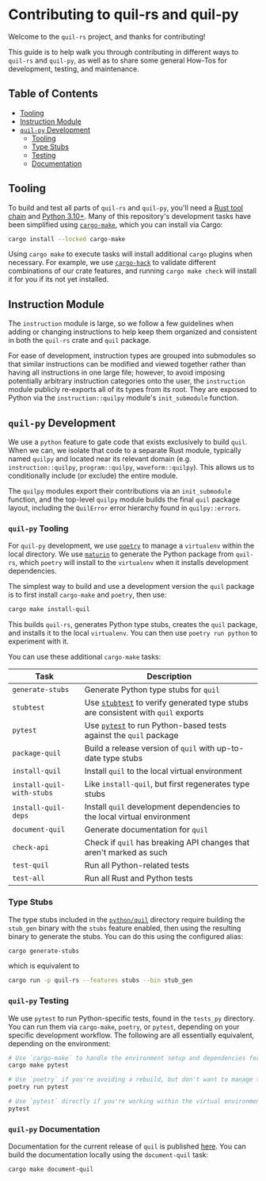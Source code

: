 # Contributing to quil-rs and quil-py

Welcome to the `quil-rs` project, and thanks for contributing!

This guide is to help walk you through contributing in different ways to `quil-rs` and `quil-py`,
as well as to share some general How-Tos for development, testing, and maintenance.

## Table of Contents

- [Tooling](#tooling)
- [Instruction Module](#instruction-module)
- [`quil-py` Development](#quil-py-development)
    - [Tooling](#quil-py-tooling)
    - [Type Stubs](#type-stubs)
    - [Testing](#quil-py-testing)
    - [Documentation](#quil-py-documentation)

## Tooling

To build and test all parts of `quil-rs` and `quil-py`,
you'll need a [Rust tool chain][rust-tooling] and [Python 3.10+][python-tooling].
Many of this repository's development tasks have been simplified using [`cargo-make`][],
which you can install via Cargo:

```sh
cargo install --locked cargo-make
```

Using `cargo make` to execute tasks will install additional `cargo` plugins when necessary.
For example, we use [`cargo-hack`][] to validate different combinations of our crate features,
and running `cargo make check` will install it for you if its not yet installed.

## Instruction Module

The `instruction` module is large,
so we follow a few guidelines when adding or changing instructions to help keep
them organized and consistent in both the `quil-rs` crate and `quil` package.

For ease of development,
instruction types are grouped into submodules
so that similar instructions can be modified and viewed together
rather than having all instructions in one large file;
however, to avoid imposing potentially arbitrary
instruction categories onto the user,
the `instruction` module publicly re-exports all of its types from its root.
They are exposed to Python via the `instruction::quilpy` module's `init_submodule` function.

## `quil-py` Development 

We use a `python` feature to gate code that exists exclusively to build `quil`.
When we can, we isolate that code to a separate Rust module,
typically named `quilpy` and located near its relevant domain
(e.g. `instruction::quilpy`, `program::quilpy`, `waveform::quilpy`).
This allows us to conditionally include (or exclude) the entire module.

The `quilpy` modules export their contributions via an `init_submodule` function,
and the top-level `quilpy` module builds the final `quil` package layout,
including the `QuilError` error hierarchy found in `quilpy::errors`.

### `quil-py` Tooling 

For `quil-py` development,
we use [`poetry`][] to manage a `virtualenv` within the local directory.
We use [`maturin`][] to generate the Python package from `quil-rs`,
which `poetry` will install to the `virtualenv` when it installs development dependencies.

The simplest way to build and use a development version the `quil` package
is to first install `cargo-make` and `poetry`, then use:

```sh
cargo make install-quil
```

This builds `quil-rs`, generates Python type stubs,
creates the `quil` package, and installs it to the local `virtualenv`.
You can then use `poetry run python` to experiment with it.

You can use these additional `cargo-make` tasks:

| Task                      | Description                                                                        |
| ------------------------- | -----------                                                                        |
| `generate-stubs`          | Generate Python type stubs for `quil`                                              |
| `stubtest`                | Use [`stubtest`] to verify generated type stubs are consistent with `quil` exports |
| `pytest`                  | Use [`pytest`] to run Python-based tests against the `quil` package                |
| `package-quil`            | Build a release version of `quil` with up-to-date type stubs                       |
| `install-quil`            | Install `quil` to the local virtual environment                                    |
| `install-quil-with-stubs` | Like `install-quil`, but first regenerates type stubs                              |
| `install-quil-deps`       | Install `quil` development dependencies to the local virtual environment           |
| `document-quil`           | Generate documentation for `quil`                                                  |
| `check-api`               | Check if `quil` has breaking API changes that aren't marked as such                |
| `test-quil`               | Run all Python-related tests                                                       |
| `test-all`                | Run all Rust and Python tests                                                      |

### Type Stubs

The type stubs included in the [`python/quil`][quil-py-stubs] directory
require building the `stub_gen` binary with the `stubs` feature enabled,
then using the resulting binary to generate the stubs.
You can do this using the configured alias:

```sh
cargo generate-stubs
```

which is equivalent to

```sh
cargo run -p quil-rs --features stubs --bin stub_gen
```

### `quil-py` Testing

We use `pytest` to run Python-specific tests, found in the `tests_py` directory.
You can run them via `cargo-make`, `poetry`, or `pytest`,
depending on your specific development workflow.
The following are all essentially equivalent, depending on the environment:

```sh
# Use `cargo-make` to handle the environment setup and dependencies for you.
cargo make pytest

# Use `poetry` if you're avoiding a rebuild, but don't want to manage the environment.
poetry run pytest

# Use `pytest` directly if you're working within the virtual environment.
pytest
```

### `quil-py` Documentation

Documentation for the current release of `quil` is published [here][quil-py-docs].
You can build the documentation locally using the `document-quil` task:

```sh
cargo make document-quil
```

[`cargo-hack`]: https://github.com/taiki-e/cargo-hack
[`cargo-make`]: https://github.com/sagiegurari/cargo-make?tab=readme-ov-file#installation
[`maturin`]: https://www.maturin.rs
[`poetry`]: https://python-poetry.org/docs/#installation
[`pytest`]: https://docs.pytest.org/en/
[`stubtest`]: https://mypy.readthedocs.io/en/stable/stubtest.html
[quil-py-docs]: https://rigetti.github.io/quil-rs/quil.html
[quil-py-stubs]: https://github.com/rigetti/quil-rs/tree/main/quil-rs/python/quil
[rust-tooling]: https://www.rust-lang.org/tools/install
[python-tooling]: https://www.python.org/downloads/

